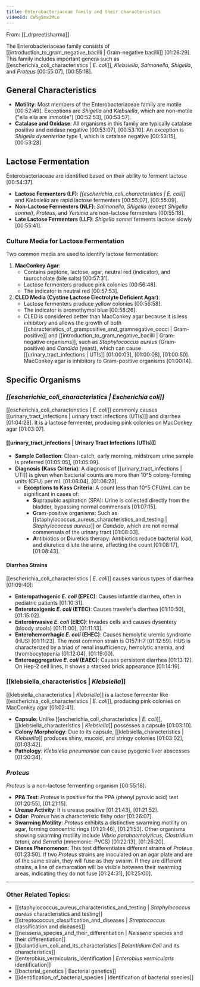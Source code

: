 ```yaml
---
title: Enterobacteriaceae family and their characteristics
videoId: CWSg5mx2MLo
---
```


From: [[_drpreetisharma]] <br/> 

The Enterobacteriaceae family consists of [[introduction_to_gram_negative_bacilli | Gram-negative bacilli]] <a class="yt-timestamp" data-t="01:26:29">[01:26:29]</a>. This family includes important genera such as [[escherichia_coli_characteristics | *E. coli*]], *Klebsiella*, *Salmonella*, *Shigella*, and *Proteus* <a class="yt-timestamp" data-t="00:55:07">[00:55:07]</a>, <a class="yt-timestamp" data-t="00:55:18">[00:55:18]</a>.

## General Characteristics
*   **Motility**: Most members of the Enterobacteriaceae family are motile <a class="yt-timestamp" data-t="00:52:49">[00:52:49]</a>. Exceptions are *Shigella* and *Klebsiella*, which are non-motile ("ella ella are immotile") <a class="yt-timestamp" data-t="00:52:53">[00:52:53]</a>, <a class="yt-timestamp" data-t="00:53:57">[00:53:57]</a>.
*   **Catalase and Oxidase**: All organisms in this family are typically catalase positive and oxidase negative <a class="yt-timestamp" data-t="00:53:07">[00:53:07]</a>, <a class="yt-timestamp" data-t="00:53:10">[00:53:10]</a>. An exception is *Shigella dysenteriae* type 1, which is catalase negative <a class="yt-timestamp" data-t="00:53:15">[00:53:15]</a>, <a class="yt-timestamp" data-t="00:53:28">[00:53:28]</a>.

## Lactose Fermentation
Enterobacteriaceae are identified based on their ability to ferment lactose <a class="yt-timestamp" data-t="00:54:37">[00:54:37]</a>.
*   **Lactose Fermenters (LF)**: *[[escherichia_coli_characteristics | E. coli]]* and *Klebsiella* are rapid lactose fermenters <a class="yt-timestamp" data-t="00:55:07">[00:55:07]</a>, <a class="yt-timestamp" data-t="00:55:09">[00:55:09]</a>.
*   **Non-Lactose Fermenters (NLF)**: *Salmonella*, *Shigella* (except *Shigella sonnei*), *Proteus*, and *Yersinia* are non-lactose fermenters <a class="yt-timestamp" data-t="00:55:18">[00:55:18]</a>.
*   **Late Lactose Fermenters (LLF)**: *Shigella sonnei* ferments lactose slowly <a class="yt-timestamp" data-t="00:55:41">[00:55:41]</a>.

### Culture Media for Lactose Fermentation
Two common media are used to identify lactose fermentation:
1.  **MacConkey Agar**:
    *   Contains peptone, lactose, agar, neutral red (indicator), and taurocholate (bile salts) <a class="yt-timestamp" data-t="00:57:31">[00:57:31]</a>.
    *   Lactose fermenters produce pink colonies <a class="yt-timestamp" data-t="00:56:48">[00:56:48]</a>.
    *   The indicator is neutral red <a class="yt-timestamp" data-t="00:57:53">[00:57:53]</a>.
2.  **CLED Media (Cystine Lactose Electrolyte Deficient Agar)**:
    *   Lactose fermenters produce yellow colonies <a class="yt-timestamp" data-t="00:56:58">[00:56:58]</a>.
    *   The indicator is bromothymol blue <a class="yt-timestamp" data-t="00:58:26">[00:58:26]</a>.
    *   CLED is considered better than MacConkey agar because it is less inhibitory and allows the growth of both [[characteristics_of_grampositive_and_gramnegative_cocci | Gram-positive]] and [[introduction_to_gram_negative_bacilli | Gram-negative organisms]], such as *Staphylococcus aureus* (Gram-positive) and *Candida* (yeast), which can cause [[urinary_tract_infections | UTIs]] <a class="yt-timestamp" data-t="01:00:03">[01:00:03]</a>, <a class="yt-timestamp" data-t="01:00:08">[01:00:08]</a>, <a class="yt-timestamp" data-t="01:00:50">[01:00:50]</a>. MacConkey agar is inhibitory to Gram-positive organisms <a class="yt-timestamp" data-t="01:00:14">[01:00:14]</a>.

## Specific Organisms
### *[[escherichia_coli_characteristics | Escherichia coli]]*
[[escherichia_coli_characteristics | *E. coli*]] commonly causes [[urinary_tract_infections | urinary tract infections (UTIs)]] and diarrhea <a class="yt-timestamp" data-t="01:04:28">[01:04:28]</a>. It is a lactose fermenter, producing pink colonies on MacConkey agar <a class="yt-timestamp" data-t="01:03:07">[01:03:07]</a>.

#### [[urinary_tract_infections | Urinary Tract Infections (UTIs)]]
*   **Sample Collection**: Clean-catch, early morning, midstream urine sample is preferred <a class="yt-timestamp" data-t="01:05:05">[01:05:05]</a>, <a class="yt-timestamp" data-t="01:05:09">[01:05:09]</a>.
*   **Diagnosis (Kass Criteria)**: A diagnosis of [[urinary_tract_infections | UTI]] is given when bacterial counts are more than 10^5 colony-forming units (CFU) per mL <a class="yt-timestamp" data-t="01:06:04">[01:06:04]</a>, <a class="yt-timestamp" data-t="01:06:23">[01:06:23]</a>.
    *   **Exceptions to Kass Criteria**: A count less than 10^5 CFU/mL can be significant in cases of:
        *   **S**uprapubic aspiration (SPA): Urine is collected directly from the bladder, bypassing normal commensals <a class="yt-timestamp" data-t="01:07:15">[01:07:15]</a>.
        *   **G**ram-positive organisms: Such as [[staphylococcus_aureus_characteristics_and_testing | *Staphylococcus aureus*]] or *Candida*, which are not normal commensals of the urinary tract <a class="yt-timestamp" data-t="01:08:03">[01:08:03]</a>.
        *   **A**ntibiotics or **D**iuretics therapy: Antibiotics reduce bacterial load, and diuretics dilute the urine, affecting the count <a class="yt-timestamp" data-t="01:08:17">[01:08:17]</a>, <a class="yt-timestamp" data-t="01:08:43">[01:08:43]</a>.

#### Diarrhea Strains
[[escherichia_coli_characteristics | *E. coli*]] causes various types of diarrhea <a class="yt-timestamp" data-t="01:09:40">[01:09:40]</a>:
*   **Enteropathogenic *E. coli* (EPEC)**: Causes infantile diarrhea, often in pediatric patients <a class="yt-timestamp" data-t="01:10:31">[01:10:31]</a>.
*   **Enterotoxigenic *E. coli* (ETEC)**: Causes traveler's diarrhea <a class="yt-timestamp" data-t="01:10:50">[01:10:50]</a>, <a class="yt-timestamp" data-t="01:15:02">[01:15:02]</a>.
*   **Enteroinvasive *E. coli* (EIEC)**: Invades cells and causes dysentery (bloody stools) <a class="yt-timestamp" data-t="01:11:00">[01:11:00]</a>, <a class="yt-timestamp" data-t="01:11:13">[01:11:13]</a>.
*   **Enterohemorrhagic *E. coli* (EHEC)**: Causes hemolytic uremic syndrome (HUS) <a class="yt-timestamp" data-t="01:11:23">[01:11:23]</a>. The most common strain is O157:H7 <a class="yt-timestamp" data-t="01:12:59">[01:12:59]</a>. HUS is characterized by a triad of renal insufficiency, hemolytic anemia, and thrombocytopenia <a class="yt-timestamp" data-t="01:12:04">[01:12:04]</a>, <a class="yt-timestamp" data-t="01:19:00">[01:19:00]</a>.
*   **Enteroaggregative *E. coli* (EAEC)**: Causes persistent diarrhea <a class="yt-timestamp" data-t="01:13:12">[01:13:12]</a>. On Hep-2 cell lines, it shows a stacked brick appearance <a class="yt-timestamp" data-t="01:14:19">[01:14:19]</a>.

### [[klebsiella_characteristics | *Klebsiella*]]
[[klebsiella_characteristics | *Klebsiella*]] is a lactose fermenter like [[escherichia_coli_characteristics | *E. coli*]], producing pink colonies on MacConkey agar <a class="yt-timestamp" data-t="01:02:41">[01:02:41]</a>.
*   **Capsule**: Unlike [[escherichia_coli_characteristics | *E. coli*]], [[klebsiella_characteristics | *Klebsiella*]] possesses a capsule <a class="yt-timestamp" data-t="01:03:10">[01:03:10]</a>.
*   **Colony Morphology**: Due to its capsule, [[klebsiella_characteristics | *Klebsiella*]] produces shiny, mucoid, and stringy colonies <a class="yt-timestamp" data-t="01:03:02">[01:03:02]</a>, <a class="yt-timestamp" data-t="01:03:42">[01:03:42]</a>.
*   **Pathology**: *Klebsiella pneumoniae* can cause pyogenic liver abscesses <a class="yt-timestamp" data-t="01:20:34">[01:20:34]</a>.

### *Proteus*
*Proteus* is a non-lactose fermenting organism <a class="yt-timestamp" data-t="00:55:18">[00:55:18]</a>.
*   **PPA Test**: *Proteus* is positive for the PPA (phenyl pyruvic acid) test <a class="yt-timestamp" data-t="01:20:55">[01:20:55]</a>, <a class="yt-timestamp" data-t="01:21:15">[01:21:15]</a>.
*   **Urease Activity**: It is urease positive <a class="yt-timestamp" data-t="01:21:43">[01:21:43]</a>, <a class="yt-timestamp" data-t="01:21:52">[01:21:52]</a>.
*   **Odor**: *Proteus* has a characteristic fishy odor <a class="yt-timestamp" data-t="01:26:07">[01:26:07]</a>.
*   **Swarming Motility**: *Proteus* exhibits a distinctive swarming motility on agar, forming concentric rings <a class="yt-timestamp" data-t="01:21:46">[01:21:46]</a>, <a class="yt-timestamp" data-t="01:21:53">[01:21:53]</a>. Other organisms showing swarming motility include *Vibrio parahaemolyticus*, *Clostridium tetani*, and *Serratia* (mnemonic: PVCS) <a class="yt-timestamp" data-t="01:22:13">[01:22:13]</a>, <a class="yt-timestamp" data-t="01:26:20">[01:26:20]</a>.
*   **Dienes Phenomenon**: This test differentiates different strains of *Proteus* <a class="yt-timestamp" data-t="01:23:50">[01:23:50]</a>. If two *Proteus* strains are inoculated on an agar plate and are of the same strain, they will fuse as they swarm. If they are different strains, a line of demarcation will be visible between their swarming areas, indicating they do not fuse <a class="yt-timestamp" data-t="01:24:31">[01:24:31]</a>, <a class="yt-timestamp" data-t="01:25:00">[01:25:00]</a>.

***

### Other Related Topics:
*   [[staphylococcus_aureus_characteristics_and_testing | *Staphylococcus aureus* characteristics and testing]]
*   [[streptococcus_classification_and_diseases | *Streptococcus* classification and diseases]]
*   [[neisseria_species_and_their_differentiation | *Neisseria* species and their differentiation]]
*   [[balantidium_coli_and_its_characteristics | *Balantidium Coli* and its characteristics]]
*   [[enterobius_vermicularis_identification | *Enterobius vermicularis* identification]]
*   [[bacterial_genetics | Bacterial genetics]]
*   [[identification_of_bacterial_species | Identification of bacterial species]]